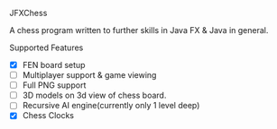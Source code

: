 JFXChess 

A chess program written to further skills in Java FX & Java in general.

Supported Features
 - [x] FEN board setup
 - [ ] Multiplayer support & game viewing
 - [ ] Full PNG support
 - [ ] 3D models on 3d view of chess board.
 - [ ] Recursive AI engine(currently only 1 level deep)
 - [x] Chess Clocks
